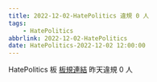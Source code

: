 ```yaml
---
title: 2022-12-02-HatePolitics 違規 0 人
tags:
    - HatePolitics
abbrlink: 2022-12-02-HatePolitics
date: HatePolitics-2022-12-02 12:00:00
---
```

HatePolitics 板 [板規連結](https://www.ptt.cc/bbs/HatePolitics/M.1617115262.A.D60.html)
昨天違規 0 人
